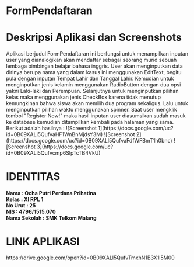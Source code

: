 # FormPendaftaran
<h1>Deskripsi Aplikasi dan Screenshots</h1>
Aplikasi berjudul FormPendaftaran ini berfungsi untuk menampilkan inputan user yang dianalogikan akan mendaftar sebagai seorang murid sebuah lembaga bimbingan belajar bahasa inggris.
User akan menginputkan data dirinya berupa nama yang dalam kasus ini menggunakan EditText, begitu pula dengan inputan Tempat Lahir dan Tanggal Lahir. Kemudian untuk menginputkan jenis kelamin menggunakan RadioButton dengan dua opsi yakni Laki-laki dan Perempuan.
Selanjutnya untuk menginputkan pilihan kelas maka menggunakan jenis CheckBox karena tidak menutup kemungkinan bahwa siswa akan memilih dua program sekaligus.
Lalu untuk menginputkan pilihan waktu menggunakan spinner. Saat user mengklik tombol "Register Now!" maka hasil inputan user diasumsikan sudah masuk ke database kemudian ditampilkan kembali pada halaman yang sama.
Berikut adalah hasilnya :
![Screenshot 1](https://docs.google.com/uc?id=0B09XALl5QufvaHF1WnBnMjdsY3M)
![Screenshot 2](https://docs.google.com/uc?id=0B09XALl5QufvaFdfWFBmT1h0bnc)
![Screenshot 3](https://docs.google.com/uc?id=0B09XALl5Qufvcmp6SlpTcTB4VkU)

<h1>IDENTITAS</h1>
<h4>Nama : Ocha Putri Perdana Prihatina <br>
Kelas : XI RPL 1 <br>
No Urut : 25 <br>
NIS : 4796/1515.070 <br>
Nama Sekolah : SMK Telkom Malang </h4>

<h1>LINK APLIKASI</h1>
https://drive.google.com/open?id=0B09XALl5QufvTmxhN1B3X1l5M00
